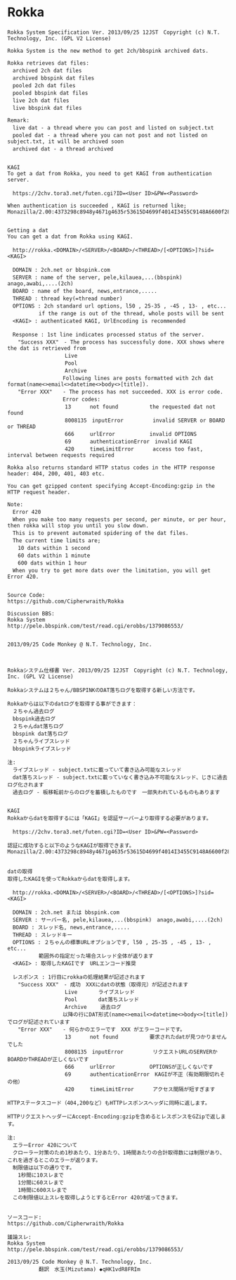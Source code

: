 Rokka
=====

	

    Rokka System Specification Ver. 2013/09/25 12JST　Copyright (c) N.T. Technology, Inc. (GPL V2 License)
     
    Rokka System is the new method to get 2ch/bbspink archived dats.
     
    Rokka retrieves dat files:
    　archived 2ch dat files
    　archived bbspink dat files
    　pooled 2ch dat files
    　pooled bbspink dat files
    　live 2ch dat files
    　live bbspink dat files
     
    Remark:
    　live dat - a thread where you can post and listed on subject.txt
    　pooled dat - a thread where you can not post and not listed on subject.txt, it will be archived soon
    　archived dat - a thread archived
     
     
    KAGI
    To get a dat from Rokka, you need to get KAGI from authentication server.
     
    　https://2chv.tora3.net/futen.cgi?ID=<User ID>&PW=<Password>
     
    When authentication is succeeded , KAGI is returned like;
    Monazilla/2.00:4373298c8948y4671g4635r53615D4699f4014I3455C9148A6600f2811s45242k42852u6725y95346g6820L6383H0297o62124l2450n64672G6826N2472L7957N2508x9686O8904U4108793x6855v1216b1499s6811a2729r
     
     
    Getting a dat
    You can get a dat from Rokka using KAGI.
     
    　http://rokka.<DOMAIN>/<SERVER>/<BOARD>/<THREAD>/[<OPTIONS>]?sid=<KAGI>
     
    　DOMAIN : 2ch.net or bbspink.com
    　SERVER : name of the server, pele,kilauea,...(bbspink)　anago,awabi,....(2ch)
    　BOARD : name of the board, news,entrance,.....
    　THREAD : thread key(=thread number)
    　OPTIONS : 2ch standard url options, l50 , 25-35 , -45 , 13- , etc...
    　　　　　　if the range is out of the thread, whole posts will be sent
    　<KAGI> : authenticated KAGI, UrlEncoding is recommended
     
    　Response : 1st line indicates processed status of the server.
    　　"Success XXX"　- The process has successfuly done. XXX shows where the dat is retrieved from
    　　　　　　　　　　　Live　　　　
    　　　　　　　　　　　Pool　　　　
    　　　　　　　　　　　Archive 　　
    　　　　　　　　　　 Following lines are posts formatted with 2ch dat format(name<>email<>datetime<>body<>[title]).
    　　"Error XXX"　　- The process has not succeeded. XXX is error code.
    　　　　　　　　　　 Error codes:  
    　　　　　　　　　　　13 　　　not found　　　　　　the requested dat not found
    　　　　　　　　　　　8008135　inputError 　　　　　invalid SERVER or BOARD or THREAD
    　　　　　　　　　　　666　　　urlError 　　　　　　invalid OPTIONS
    　　　　　　　　　　　69 　　　authenticationError　invalid KAGI
    　　　　　　　　　　　420　　　timeLimitError 　　　access too fast, interval between requests required
     
    Rokka also returns standard HTTP status codes in the HTTP response header: 404, 200, 401, 403 etc.
     
    You can get gzipped content specifying Accept-Encoding:gzip in the HTTP request header.
     
    Note:
    　Error 420
    　When you make too many requests per second, per minute, or per hour, then rokka will stop you until you slow down.
    　This is to prevent automated spidering of the dat files.
    　The current time limits are;
    　　10 dats within 1 second
    　　60 dats within 1 minute
    　　600 dats within 1 hour
    　When you try to get more dats over the limitation, you will get Error 420.
     
     
    Source Code:
    https://github.com/Cipherwraith/Rokka
     
    Discussion BBS:
    Rokka System
    http://pele.bbspink.com/test/read.cgi/erobbs/1379086553/
     
     
    2013/09/25 Code Monkey @ N.T. Technology, Inc.
     
     
     
    Rokkaシステム仕様書 Ver. 2013/09/25 12JST　Copyright (c) N.T. Technology, Inc. (GPL V2 License)
     
    Rokkaシステムは２ちゃん/BBSPINKのDAT落ちログを取得する新しい方法です。
     
    Rokkaからは以下のdatログを取得する事ができます：
    　２ちゃん過去ログ
    　bbspink過去ログ
    　２ちゃんdat落ちログ
    　bbspink dat落ちログ
    　２ちゃんライブスレッド
    　bbspinkライブスレッド
     
    注:
    　ライブスレッド - subject.txtに載っていて書き込み可能なスレッド
    　dat落ちスレッド - subject.txtに載っていなく書き込み不可能なスレッド、じきに過去ログ化されます
    　過去ログ - 板移転前からのログを蓄積したものです　一部失われているものもあります
     
     
    KAGI
    Rokkaからdatを取得するには「KAGI」を認証サーバーより取得する必要があります。
     
    　https://2chv.tora3.net/futen.cgi?ID=<User ID>&PW=<Password>
     
    認証に成功すると以下のようなKAGIが取得できます。
    Monazilla/2.00:4373298c8948y4671g4635r53615D4699f4014I3455C9148A6600f2811s45242k42852u6725y95346g6820L6383H0297o62124l2450n64672G6826N2472L7957N2508x9686O8904U4108793x6855v1216b1499s6811a2729r
     
     
    datの取得
    取得したKAGIを使ってRokkaからdatを取得します。
     
    　http://rokka.<DOMAIN>/<SERVER>/<BOARD>/<THREAD>/[<OPTIONS>]?sid=<KAGI>
     
    　DOMAIN : 2ch.net または bbspink.com
    　SERVER : サーバー名, pele,kilauea,...(bbspink)　anago,awabi,....(2ch)
    　BOARD : スレッド名, news,entrance,.....
    　THREAD : スレッドキー
    　OPTIONS : ２ちゃんの標準URLオプションです, l50 , 25-35 , -45 , 13- , etc...
    　　　　　　範囲外の指定だった場合スレッド全体が返ります
    　<KAGI> : 取得したKAGIです　URLエンコード推奨
     
    　レスポンス : 1行目にrokkaの処理結果が記述されます
    　　"Success XXX"　- 成功　XXXにdatの状態（取得元）が記述されます
    　　　　　　　　　　　Live　　　　ライブスレッド
    　　　　　　　　　　　Pool　　　　dat落ちスレッド
    　　　　　　　　　　　Archive 　　過去ログ
    　　　　　　　　　　 以降の行にDAT形式(name<>email<>datetime<>body<>[title])でログが記述されています
    　　"Error XXX"　　- 何らかのエラーです　XXX がエラーコードです。
    　　　　　　　　　　　13 　　　not found　　　　　　要求されたdatが見つかりませんでした
    　　　　　　　　　　　8008135　inputError 　　　　　リクエストURLのSERVERかBOARDかTHREADが正しくないです
    　　　　　　　　　　　666　　　urlError 　　　　　　OPTIONSが正しくないです
    　　　　　　　　　　　69 　　　authenticationError　KAGIが不正（有効期限切れその他）
    　　　　　　　　　　　420　　　timeLimitError 　　　アクセス間隔が短すぎます
     
    HTTPステータスコード（404,200など）もHTTPレスポンスヘッダに同時に返します。
     
    HTTPリクエストヘッダーにAccept-Encoding:gzipを含めるとレスポンスをGZipで返します。
     
    注:
    　エラーError 420について
    　クローラー対策のため1秒あたり、1分あたり、1時間あたりの合計取得数には制限があり、これを過ぎるとこのエラーが返ります。
    　制限値は以下の通りです。
    　　1秒間に10スレまで
    　　1分間に60スレまで
    　　1時間に600スレまで
    　この制限値以上スレを取得しようとするとError 420が返ってきます。
     
     
    ソースコード:
    https://github.com/Cipherwraith/Rokka
     
    議論スレ:
    Rokka System
    http://pele.bbspink.com/test/read.cgi/erobbs/1379086553/
     
    2013/09/25 Code Monkey @ N.T. Technology, Inc.
    　　　　　　翻訳　水玉(Mizutama) ◆qHK1vdR8FRIm


